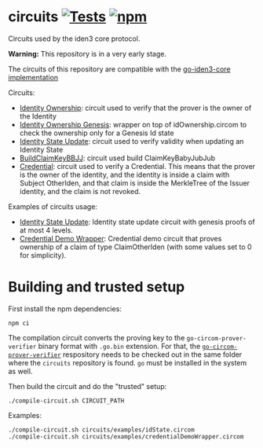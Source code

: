 # circuits [![Tests](https://github.com/iden3/circuits/workflows/Tests/badge.svg)](https://github.com/iden3/circuits/actions?query=workflow%3ATests) [![npm](https://img.shields.io/npm/v/@iden3/circuits)](https://img.shields.io/npm/v/@iden3/circuits)

Circuits used by the iden3 core protocol.

**Warning:** This repository is in a very early stage.

The circuits of this repository are compatible with the [go-iden3-core implementation](https://github.com/iden3/go-iden3-core)

Circuits:
- [Identity Ownership](circuits/idOwnership.circom): circuit used to verify that the prover is the owner of the Identity
- [Identity Ownership Genesis](circuits/idOwnershipGenesis.circom): wrapper on top of idOwnership.circom to check the ownership only for a Genesis Id state
- [Identity State Update](circuits/idState.circom): circuit used to verify validity when updating an Identity State
- [BuildClaimKeyBBJJ](circuits/buildClaimKeyBBJJ.circom): circuit used build ClaimKeyBabyJubJub
- [Credential](circuits/credential.circom): circuit used to verify a
  Credential. This means that the prover is the owner of the identity, and the
  identity is inside a claim with Subject OtherIden, and that claim is inside
  the MerkleTree of the Issuer identity, and the claim is not revoked.

Examples of circuits usage:
- [Identity State Update](circuits/examples/idState.circom): Identity state
  update circuit with genesis proofs of at most 4 levels.
- [Credential Demo Wrapper](circuits/examples/credentialDemoWrapper.circom):
  Credential demo circuit that proves ownership of a claim of type
  ClaimOtherIden (with some values set to 0 for simplicity).

# Building and trusted setup

First install the npm dependencies:
```
npm ci
```

The compilation circuit converts the proving key to the
`go-circom-prover-verifier` binary format with `.go.bin` extension.  For that,
the
[`go-circom-prover-verifier`](https://github.com/iden3/go-circom-prover-verifier)
respository needs to be checked out in the same folder where the `circuits`
repository is found.  `go` must be installed in the system as well.

Then build the circuit and do the "trusted" setup:
```
./compile-circuit.sh CIRCUIT_PATH
```

Examples:
```
./compile-circuit.sh circuits/examples/idState.circom
./compile-circuit.sh circuits/examples/credentialDemoWrapper.circom
```
